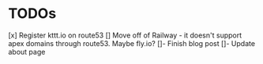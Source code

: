 # TODOs

[x] Register kttt.io on route53
[] Move off of Railway - it doesn't support apex domains through route53. Maybe fly.io?
[]- Finish blog post
[]- Update about page
